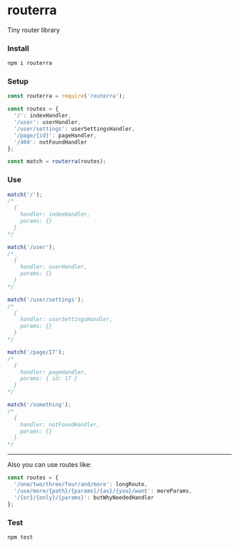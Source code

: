 # routerra
Tiny router library

### Install
```sh
npm i routerra
```

### Setup
```javascript
const routerra = require('routerra');

const routes = {
  '/': indexHandler,
  '/user': userHandler,
  '/user/settings': userSettingsHandler,
  '/page/{id}': pageHandler,
  '/404': notFoundHandler
};

const match = routerra(routes);
```

### Use
```javascript
match('/');
/*
  {
    handler: indexHandler,
    params: {}
  }
*/

match('/user');
/*
  {
    handler: userHandler,
    params: {}
  }
*/

match('/user/settings');
/*
  {
    handler: userSettingsHandler,
    params: {}
  }
*/

match('/page/17');
/*
  {
    handler: pageHandler,
    params: { id: 17 }
  }
*/

match('/something');
/*
  {
    handler: notFoundHandler,
    params: {}
  }
*/
```

---

Also you can use routes like:
```javascript
const routes = {
  '/one/two/three/four/and/more': longRoute,
  '/use/more/{path}/{params}/{as}/{you}/want': moreParams,
  '/{or}/{only}/{params}': butWhyNeededHandler
};
```

### Test
```sh
npm test
```